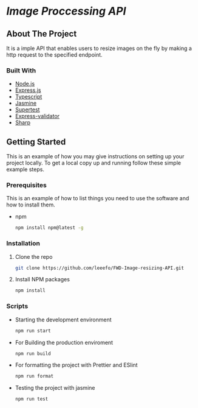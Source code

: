 # _Image Proccessing API_




<!-- ABOUT THE PROJECT -->
## About The Project


It is a imple API that enables users to resize images on the fly by making a http request to the specified endpoint.





### Built With



* [Node.js](https://nodejs.org/en/)
* [Express.js](https://expressjs.com/)
* [Typescript](https://www.typescriptlang.org/)
* [Jasmine](https://jasmine.github.io/)
* [Supertest](https://www.npmjs.com/package/supertest)
* [Express-validator](https://express-validator.github.io/)
* [Sharp](https://www.npmjs.com/package/sharp)




<!-- GETTING STARTED -->
## Getting Started

This is an example of how you may give instructions on setting up your project locally.
To get a local copy up and running follow these simple example steps.

### Prerequisites

This is an example of how to list things you need to use the software and how to install them.
* npm
  ```sh
  npm install npm@latest -g
  ```

### Installation


1. Clone the repo
   ```sh
   git clone https://github.com/leeefo/FWD-Image-resizing-API.git
   ```
2. Install NPM packages
   ```sh
   npm install
   ```

### Scripts
* Starting the development environment
   ```sh
   npm run start
   ```
* For Building the production enviroment
   ```sh
   npm run build
   ```
* For formatting the project with Prettier and ESlint
   ```sh
   npm run format
   ```
* Testing the project with jasmine
   ```sh
   npm run test
   ```







